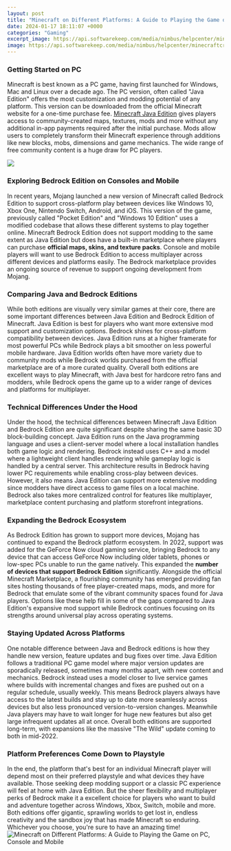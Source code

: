 ```yaml
---
layout: post
title: "Minecraft on Different Platforms: A Guide to Playing the Game on PC, Console and Mobile"
date: 2024-01-17 18:11:07 +0000
categories: "Gaming"
excerpt_image: https://api.softwarekeep.com/media/nimbus/helpcenter/minecraftcrossplay.png
image: https://api.softwarekeep.com/media/nimbus/helpcenter/minecraftcrossplay.png
---
```


### Getting Started on PC
Minecraft is best known as a PC game, having first launched for Windows, Mac and Linux over a decade ago. The PC version, often called "Java Edition" offers the most customization and modding potential of any platform. This version can be downloaded from the official Minecraft website for a one-time purchase fee. [Minecraft Java Edition](https://store.fi.io.vn/chihuahuadog-owner-definition-funny-gift-idea-for-chihuahua-dog-owner3361-t-shirt) gives players access to community-created maps, textures, mods and more without any additional in-app payments required after the initial purchase. Mods allow users to completely transform their Minecraft experience through additions like new blocks, mobs, dimensions and game mechanics. The wide range of free community content is a huge draw for PC players. 

![](https://faqwiki.net/wp-content/uploads/2023/05/Minecraft.jpeg?v=1684311171)
### Exploring Bedrock Edition on Consoles and Mobile
In recent years, Mojang launched a new version of Minecraft called Bedrock Edition to support cross-platform play between devices like Windows 10, Xbox One, Nintendo Switch, Android, and iOS. This version of the game, previously called "Pocket Edition" and "Windows 10 Edition" uses a modified codebase that allows these different systems to play together online. Minecraft Bedrock Edition does not support modding to the same extent as Java Edition but does have a built-in marketplace where players can purchase **official maps, skins, and texture packs**. Console and mobile players will want to use Bedrock Edition to access multiplayer across different devices and platforms easily. The Bedrock marketplace provides an ongoing source of revenue to support ongoing development from Mojang.
### Comparing Java and Bedrock Editions
While both editions are visually very similar games at their core, there are some important differences between Java Edition and Bedrock Edition of Minecraft. Java Edition is best for players who want more extensive mod support and customization options. Bedrock shines for cross-platform compatibility between devices. Java Edition runs at a higher framerate for most powerful PCs while Bedrock plays a bit smoother on less powerful mobile hardware. Java Edition worlds often have more variety due to community mods while Bedrock worlds purchased from the official marketplace are of a more curated quality. Overall both editions are excellent ways to play Minecraft, with Java best for hardcore retro fans and modders, while Bedrock opens the game up to a wider range of devices and platforms for multiplayer.
### Technical Differences Under the Hood 
Under the hood, the technical differences between Minecraft Java Edition and Bedrock Edition are quite significant despite sharing the same basic 3D block-building concept. Java Edition runs on the Java programming language and uses a client-server model where a local installation handles both game logic and rendering. Bedrock instead uses C++ and a model where a lightweight client handles rendering while gameplay logic is handled by a central server. This architecture results in Bedrock having lower PC requirements while enabling cross-play between devices. However, it also means Java Edition can support more extensive modding since modders have direct access to game files on a local machine. Bedrock also takes more centralized control for features like multiplayer, marketplace content purchasing and platform storefront integrations.
### Expanding the Bedrock Ecosystem
As Bedrock Edition has grown to support more devices, Mojang has continued to expand the Bedrock platform ecosystem. In 2022, support was added for the GeForce Now cloud gaming service, bringing Bedrock to any device that can access GeForce Now including older tablets, phones or low-spec PCs unable to run the game natively. This expanded the **number of devices that support Bedrock Edition** significantly. Alongside the official Minecraft Marketplace, a flourishing community has emerged providing fan sites hosting thousands of free player-created maps, mods, and more for Bedrock that emulate some of the vibrant community spaces found for Java players. Options like these help fill in some of the gaps compared to Java Edition's expansive mod support while Bedrock continues focusing on its strengths around universal play across operating systems.
### Staying Updated Across Platforms
One notable difference between Java and Bedrock editions is how they handle new version, feature updates and bug fixes over time. Java Edition follows a traditional PC game model where major version updates are sporadically released, sometimes many months apart, with new content and mechanics. Bedrock instead uses a model closer to live service games where builds with incremental changes and fixes are pushed out on a regular schedule, usually weekly. This means Bedrock players always have access to the latest builds and stay up to date more seamlessly across devices but also less pronounced version-to-version changes. Meanwhile Java players may have to wait longer for huge new features but also get large infrequent updates all at once. Overall both editions are supported long-term, with expansions like the massive "The Wild" update coming to both in mid-2022.
### Platform Preferences Come Down to Playstyle
In the end, the platform that's best for an individual Minecraft player will depend most on their preferred playstyle and what devices they have available. Those seeking deep modding support or a classic PC experience will feel at home with Java Edition. But the sheer flexibility and multiplayer perks of Bedrock make it a excellent choice for players who want to build and adventure together across Windows, Xbox, Switch, mobile and more. Both editions offer gigantic, sprawling worlds to get lost in, endless creativity and the sandbox joy that has made Minecraft so enduring. Whichever you choose, you're sure to have an amazing time!
![Minecraft on Different Platforms: A Guide to Playing the Game on PC, Console and Mobile](https://api.softwarekeep.com/media/nimbus/helpcenter/minecraftcrossplay.png)